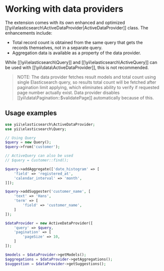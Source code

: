 Working with data providers
===========================

The extension comes with its own enhanced and optimized [[\yii\elasticsearch\ActiveDataProvider|ActiveDataProvider]] class.
The enhancements include:

- Total record count is obtained from the same query that gets the records themselves, not in a separate query.
- Aggregation data is available as a property of the data provider.

While [[\yii\elasticsearch\Query]] and [[\yii\elasticsearch\ActiveQuery]] can be used with [[\yii\data\ActiveDataProvider]],
this is not recommended.

> NOTE: The data provider fetches result models and total count using single Elasticsearch query, so results total count will be fetched
  after pagination limit applying, which eliminates ability to verify if requested page number actually exist.
  Data provider disables [[yii\data\Pagination::$validatePage]] automatically because of this.


## Usage examples

```php
use yii\elasticsearch\ActiveDataProvider;
use yii\elasticsearch\Query;

// Using Query
$query = new Query();
$query->from('customer');

// ActiveQuery can also be used
// $query = Customer::find();

$query->addAggregate(['date_histogram' => [
    'field' => 'registered_at',
    'calendar_interval' => 'month',
]]);

$query->addSuggester('customer_name', [
    'text' => 'Hans',
    'term' => [
        'field' => 'customer_name',
    ]
]);

$dataProvider = new ActiveDataProvider([
    'query' => $query,
    'pagination' => [
        'pageSize' => 10,
    ]
]);

$models = $dataProvider->getModels();
$aggregations = $dataProvider->getAggregations();
$suggestion = $dataProvider->getSuggestions();
```

